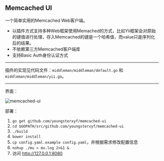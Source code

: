 ## Memcached UI

一个简单实用的Memcached Web客户端。

- 以插件方式支持多种Web框架使用Memached的方式，比如Yii框架会对原始的键值进行处理，存入Memcached的键是一个哈希值，而value只是序列化后的结果。
- 不依赖第三方Memcached客户端库
- 支持Basic Auth身份认证方式

------

插件的实现见代码文件：`middleman/middleman/default.go` 和 `middleman/middleman/yii.go`。

------

界面：

![memcached-ui](https://raw.github.com/youngsterxyf/memcached-ui/master/sample.png)

部署：

1. `go get github.com/youngsterxyf/memcached-ui`
2. `cd $GOPATH/src/github.com/youngsterxyf/memcached-ui`
3. `./build`
4. `bower install`
5. `cp config.yaml.example config.yaml`，并根据需求修改配置信息
6. `nohup ./mu > mu.log 2>&1 &`
7. 访问 http://127.0.0.1:8080
